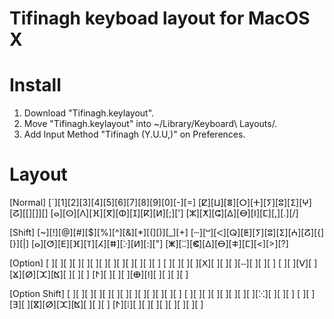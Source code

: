 Tifinagh keyboad layout for MacOS X
===================================

# Install
1. Download "Tifinagh.keylayout".
2. Move "Tifinagh.keylayout" into ~/Library/Keyboard\ Layouts/.
3. Add Input Method "Tifinagh (Y.U.U,)" on Preferences.

# Layout
[Normal]
   [`][1][2][3][4][5][6][7][8][9][0][-][=]
       [ⵇ][ⵡ][ⴻ][ⵔ][ⵜ][ⵢ][ⵓ][ⵉ][ⵖ][ⵒ][[][]][\]
        [ⴰ][ⵙ][ⴷ][ⴼ][ⴳ][ⵀ][ⵊ][ⴽ][ⵍ][;][']
         [ⵣ][ⵅ][ⵛ][ⵠ][ⴱ][ⵏ][ⵎ][,][.][/]

[Shift]
   [~][!][@][#][$][%][^][&][*][(][)][_][+]
      [ⵈ][ⵯ][ⵦ][ⵕ][ⵟ][ⵢ][ⵓ][ⵉ][ⵄ][ⵒ][{][}][|]
       [ⴰ][ⵚ][ⴹ][ⴼ][ⴶ][ⵃ][ⵌ][ⴾ][ⵍ][:]["]
        [ⵥ][ⵆ][ⵞ][ⵠ][ⴱ][ⵐ][ⵎ][<][>][?]

[Option]
   [ ][ ][ ][ ][ ][ ][ ][ ][ ][ ][ ][ ][ ]
       [ ][ ][ ][ ][ⵝ][ ][ ][ ][ⵧ][ ][ ][ ]
        [ ][ ][ⴸ][ ][ⴴ][ⵁ][ⵋ][ⴿ][ ][ ][ ]
         [ⵤ][ ][ ][ ][ⴲ][ⵑ][ ][ ][ ][ ]

[Option Shift]
   [ ][ ][ ][ ][ ][ ][ ][ ][ ][ ][ ][ ][ ]
       [ ][ ][ ][ ][ ][ ][ ][ ][ⵘ][ ][ ][ ]
        [ ][ ][ⴺ][ ][ⴵ][ⵁ][ⵋ][ⴿ][ ][ ][ ]
         [ⵤ][ⵂ][ ][ ][ ][ ][ ][ ][ ][ ]
                   

